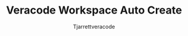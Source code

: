---
layout: post
repolink: "https://github.com/tjarrettveracode/veracode-workspace-auto-create"
title: "Veracode Workspace Auto Create"
description: "Uses the Veracode Agent Based Scan API and other Veracode REST APIs to automatically create a workspace for application profiles in a Veracode organization."
author: "Tjarrettveracode"
author-link: "https://github.com/tjarrettveracode/"
content-type: "software_composition_analysis"
repo: "github"
repo_title: "Veracode Workspace Auto Create"
---